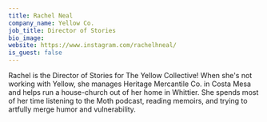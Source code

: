 ```yaml
---
title: Rachel Neal
company_name: Yellow Co.
job_title: Director of Stories
bio_image:
website: https://www.instagram.com/rachelhneal/
is_guest: false
---
```


Rachel is the Director of Stories for The Yellow Collective! When she's not working with Yellow, she manages Heritage Mercantile Co. in Costa Mesa and helps run a house-church out of her home in Whittier. She spends most of her time listening to the Moth podcast, reading memoirs, and trying to artfully merge humor and vulnerability.
